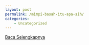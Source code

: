 ```yaml
---
layout: post
permalink: /mimpi-basah-itu-apa-sih/
categories:
    - Uncategorized
---
```


[Baca Selengkapnya](/01)